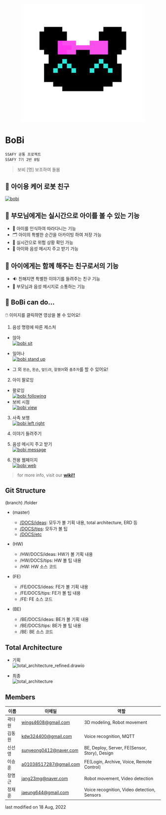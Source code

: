 <p align='center'>
  <img src="./DOCS/etc/bobi_dot.png" alt="icon" width="400"> 
</p>

# BoBi 
`SSAFY 공통 프로젝트`  
`SSAFY 7기 2반 8팀`

> 보비 [명] 보조하여 돌봄  

## 👫 아이용 케어 로봇 친구

[![bobi](https://img.youtube.com/vi/Bp4MuVhe0w8/0.jpg)](https://youtu.be/Bp4MuVhe0w8)

## 👀 부모님에게는 실시간으로 아이를 볼 수 있는 기능  
- 👯 아이를 인식하여 따라다니는 기능  
- 🗂️ 아이의 특별한 순간을 아카이빙 하여 저장 가능  
- 🚨 실시간으로 위험 상황 확인 가능  
- 💌 아이와 음성 메시지 주고 받기 가능  

## 👫 아이에게는 함께 해주는 친구로서의 기능
- 🔉 친해지면 특별한 이야기를 들려주는 친구 기능
- 💌 부모님과 음성 메시지로 소통하는 기능

## 🤖 BoBi can do...
🖱️ 이미지를 클릭하면 영상을 볼 수 있어요!  

1. 음성 명령에 따른 제스처
- 앉아  
[![bobi sit](https://img.youtube.com/vi/QayOqNE-Qvk/0.jpg)](https://youtu.be/QayOqNE-Qvk)
- 일어나  
[![bobi stand up](https://img.youtube.com/vi/nqKIE4EKs0M/0.jpg)](https://youtu.be/nqKIE4EKs0M)  

- 그 외 `왼손`, `왼손`, `엎드려`, `잘했어`와 `춤추자`를 할 수 있어요!
2. 아이 팔로잉
- 팔로잉  
[![bobi following](https://img.youtube.com/vi/AR1pQhxaYFQ/0.jpg)](https://youtu.be/AR1pQhxaYFQ)  
- 보비 시점  
[![bobi view](https://img.youtube.com/vi/_ghxQe-UKGY/0.jpg)](https://youtu.be/_ghxQe-UKGY)  
3. 사족 보행  
[![bobi left right](https://img.youtube.com/vi/R6O0f2qAB7g/0.jpg)](https://youtu.be/R6O0f2qAB7g)
4. 이야기 들려주기
5. 음성 메시지 주고 받기  
[![bobi message](https://img.youtube.com/vi/tOKoOfi_7MY/0.jpg)](https://youtu.be/tOKoOfi_7MY)

6. 전용 웹페이지  
[![bobi web](https://img.youtube.com/vi/2NgXGsnAArI/0.jpg)](https://youtu.be/2NgXGsnAArI)

> for more info, visit our [**wiki!!**](https://lab.ssafy.com/s07-webmobile3-sub2/S07P12A208/-/wikis/home)

## Git Structure

(branch) /folder

- (master)
  - [/DOCS/ideas](./DOCS/ideas): 모두가 볼 기획 내용, total architecture, ERD 등
  - [/DOCS/tips](./DOCS/tips): 모두가 볼 팁
  - [/DOCS/etc](./DOCS/etc)
  
- (HW)
  - /HW/DOCS/ideas: HW가 볼 기획 내용
  - /HW/DOCS/tips: HW 볼 팁 내용
  - /HW: HW 소스 코드
  
- (FE)
  - /FE/DOCS/ideas: FE가 볼 기획 내용
  - /FE/DOCS/tips: FE가 볼 팁 내용
  - /FE: FE 소스 코드
  
- (BE)
  - /BE/DOCS/ideas: BE가 볼 기획 내용  
  - /BE/DOCS/tips: BE가 볼 팁 내용  
  - /BE: BE 소스 코드
  
    
## Total Architecture

- 기획  
![total_architecture_refined.drawio](/uploads/a5c85dfe389a1280565afa1ecd76e5ae/total_architecture_refined.drawio.png)

- 최종  
![total_architecture](/uploads/6aa48867839c48b3a5ac4dc84bdd26d8/total_architecture.png)

## Members
|이름 | 이메일 | 역할 |
|---|---|---|
|곽다원 | wings4608@gmail.com | 3D modeling, Robot movement |
|김동원 | kdw324400@gmail.com | Voice recognition, MQTT |
|신선영 | sunyeong0412@naver.com | BE, Deploy, Server, FE(Sensor, Story), Design|
|이승훈 | a01038517287@gmail.com | FE(Login, Archive, Voice, Remote Control)|
|장명근 | jang23mg@naver.com | Robot movement, Video detection |
|정재훈 | jaeung644@gmail.com | Voice recognition, Video detection, Sensors |


last modified on 18 Aug, 2022

